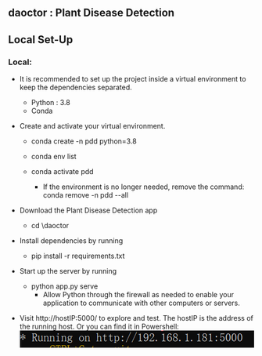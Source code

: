 daoctor : 
 Plant Disease Detection
------------------------
 
## Local Set-Up

### Local:
* It is recommended to set up the project inside a virtual environment to keep the dependencies separated.

  * Python : 3.8
  * Conda

* Create and activate your virtual environment.
  * conda create -n pdd python=3.8
  * conda env list
  * conda activate pdd
    
    * If the environment is no longer needed, remove the command: conda remove -n pdd --all
 
* Download the Plant Disease Detection app
  * cd \daoctor 

* Install dependencies by running
  * pip install -r requirements.txt
    
* Start up the server by running
  * python app.py serve
    * Allow Python through the firewall as needed to enable your application to communicate with other computers or servers.

    
* Visit http://hostIP:5000/ to explore and test.
  The hostIP is the address of the running host. Or you can find it in Powershell:
  ![](https://github.com/ewulan/daoctor/blob/master/static/images/visit.png)
